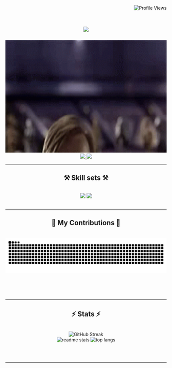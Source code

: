 <p align="right">
  <img src="https://komarev.com/ghpvc/?username=arhis222&label=Profile%20views&color=8a2be2&style=flat" alt="Profile Views" />
</p>

<h1 align="center">
    <img src="https://readme-typing-svg.herokuapp.com/?font=Fira+Code&size=45&center=true&vCenter=true&width=500&height=70&duration=4000&lines=Hello+There!+👋;I'm+arhan;" />
</h1>

<img src="https://github.com/arhis222/arhis222/raw/main/hello-there-hi-there.gif" width="900" height="350"/>

 
<div align="center"> 
  <a href="mailto:arhanyo@gmail.com">
    <img src="https://img.shields.io/badge/Gmail-333333?style=for-the-badge&logo=gmail&logoColor=red" />
  </a>
  
  <a href="https://linkedin.com/in/arhan-ünay-1a57b72bb" target="_blank">
    <img src="https://img.shields.io/badge/LinkedIn-0077B5?style=for-the-badge&logo=linkedin&logoColor=white" target="_blank" />
  </a>
</div>

 <hr/>
 
<h2 align="center">⚒️ Skill sets ⚒️</h2>
<br/>
<div align="center">
    <img src="https://skillicons.dev/icons?i=cs,cpp,javascript,python,ocaml,unity,react,html,css,r,typescript,sqlite" />
    <img src="https://skillicons.dev/icons?i=,pycharm,idea,vscode,visualstudio,github,git," /><br>
</div>

<br/>
<hr/>

<div align="center">
  <h2>🐍 My Contributions 🐍</h2>
  <br>
  <img alt="snake eating my contributions" src="https://raw.githubusercontent.com/arhis222/arhis222/output/github-contribution-grid-snake.svg" />
  
  <br/><br/><br/>
</div>

<hr/>

<h2 align="center">⚡ Stats ⚡</h2>
<br>
<div align=center>
  <href="https://git.io/streak-stats"><img width=500 src="https://github-readme-streak-stats-lake-phi.vercel.app?user=arhis222&hide_border=true&theme=cobalt" alt="GitHub Streak" /></a>
    <br>
  <img width=450 src="https://github-readme-stats.vercel.app/api?username=arhis222&show_icons=true&hide_border=true&theme=cobalt&bg_color=0D1117" alt="readme stats" />
  <img width=280 src="https://github-readme-stats.vercel.app/api/top-langs/?username=arhis222&layout=compact&hide_border=true&theme=cobalt&bg_color=0D1117" alt="top langs" />
</div>
    
<br/><br/>

<hr/>

